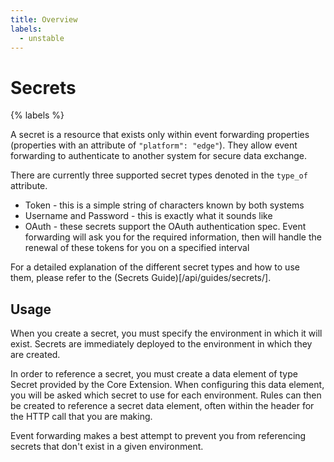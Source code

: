 ```yaml
---
title: Overview
labels:
  - unstable
---
```


# Secrets

{% labels %}

A secret is a resource that exists only within event forwarding properties (properties with an attribute of `"platform": "edge"`).  They allow event forwarding to authenticate to another system for secure data exchange.

There are currently three supported secret types denoted in the `type_of` attribute.

* Token - this is a simple string of characters known by both systems
* Username and Password - this is exactly what it sounds like
* OAuth - these secrets support the OAuth authentication spec.  Event forwarding will ask you for the required information, then will handle the renewal of these tokens for you on a specified interval

For a detailed explanation of the different secret types and how to use them, please refer to the (Secrets Guide)[/api/guides/secrets/].

## Usage

When you create a secret, you must specify the environment in which it will exist.  Secrets are immediately deployed to the environment in which they are created.

In order to reference a secret, you must create a data element of type Secret provided by the Core Extension.  When configuring this data element, you will be asked which secret to use for each environment.  Rules can then be created to reference a secret data element, often within the header for the HTTP call that you are making.

Event forwarding makes a best attempt to prevent you from referencing secrets that don't exist in a given environment.
